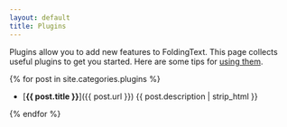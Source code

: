 ```yaml
---
layout: default
title: Plugins
---
```


Plugins allow you to add new features to FoldingText. This page collects useful plugins to get you started. Here are some tips for [using them](./using_plugins).

{% for post in site.categories.plugins %}

- [**{{ post.title }}**]({{ post.url }}) {{ post.description | strip_html }}

{% endfor %}